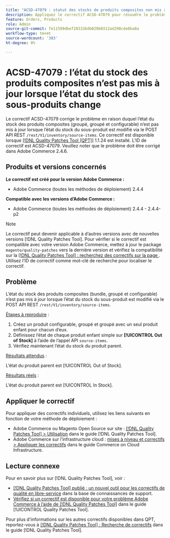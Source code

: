```yaml
---
title: "ACSD-47079 : statut des stocks de produits composites non mis à jour lorsque l’état des stocks de sous-produits change"
description: Appliquez le correctif ACSD-47079 pour résoudre le problème Adobe Commerce en raison duquel l’état du stock des produits composites (groupé, groupé et configurable) n’est pas mis à jour lorsque l’état du stock des sous-produits change via le POST API REST /rest/V1/inventory/source-items.
feature: Orders, Products
role: Admin
source-git-commit: fe11599dbef283326db029b0312ad290cde0ba0a
workflow-type: tm+mt
source-wordcount: '383'
ht-degree: 0%

---
```


# ACSD-47079 : l’état du stock des produits composites n’est pas mis à jour lorsque l’état du stock des sous-produits change

Le correctif ACSD-47079 corrige le problème en raison duquel l’état du stock des produits composites (groupé, groupé et configurable) n’est pas mis à jour lorsque l’état du stock du sous-produit est modifié via le POST API REST `/rest/V1/inventory/source-items`. Ce correctif est disponible lorsque [[!DNL Quality Patches Tool (QPT)]](https://experienceleague.adobe.com/en/docs/commerce-knowledge-base/kb/announcements/commerce-announcements/magento-quality-patches-released-new-tool-to-self-serve-quality-patches) 1.1.24 est installé. L’ID de correctif est ACSD-47079. Veuillez noter que le problème doit être corrigé dans Adobe Commerce 2.4.6.

## Produits et versions concernés

**Le correctif est créé pour la version Adobe Commerce :**

* Adobe Commerce (toutes les méthodes de déploiement) 2.4.4

**Compatible avec les versions d’Adobe Commerce :**

* Adobe Commerce (toutes les méthodes de déploiement) 2.4.4 - 2.4.4-p2

>[!NOTE]
>
>Le correctif peut devenir applicable à d’autres versions avec de nouvelles versions [!DNL Quality Patches Tool]. Pour vérifier si le correctif est compatible avec votre version Adobe Commerce, mettez à jour le package `magento/quality-patches` vers la dernière version et vérifiez la compatibilité sur la [[!DNL Quality Patches Tool] : recherchez des correctifs sur la page ](https://experienceleague.adobe.com/tools/commerce-quality-patches/index.html). Utilisez l’ID de correctif comme mot-clé de recherche pour localiser le correctif.

## Problème

L’état du stock des produits composites (bundle, groupé et configurable) n’est pas mis à jour lorsque l’état du stock du sous-produit est modifié via le POST API REST `/rest/V1/inventory/source-items`.

<u>Étapes à reproduire</u> :

1. Créez un produit configurable, groupé et groupé avec un seul produit enfant pour chacun d’eux.
1. Définissez l’état de chaque produit enfant simple sur **[!UICONTROL Out of Stock]** à l’aide de l’appel API `source-items`.
1. Vérifiez maintenant l’état du stock du produit parent.

<u>Résultats attendus</u> :

L’état du produit parent est [!UICONTROL Out of Stock].

<u>Résultats réels</u> :

L’état du produit parent est [!UICONTROL In Stock].

## Appliquer le correctif

Pour appliquer des correctifs individuels, utilisez les liens suivants en fonction de votre méthode de déploiement :

* Adobe Commerce ou Magento Open Source sur site : [[!DNL Quality Patches Tool] > Utilisation](/help/tools/quality-patches-tool/usage.md) dans le guide [!DNL Quality Patches Tool].
* Adobe Commerce sur l’infrastructure cloud : [mises à niveau et correctifs > Appliquer les correctifs](https://experienceleague.adobe.com/docs/commerce-cloud-service/user-guide/develop/upgrade/apply-patches.html) dans le guide Commerce on Cloud Infrastructure.

## Lecture connexe

Pour en savoir plus sur [!DNL Quality Patches Tool], voir :

* [[!DNL Quality Patches Tool] publié : un nouvel outil pour les correctifs de qualité en libre-service](https://experienceleague.adobe.com/en/docs/commerce-knowledge-base/kb/announcements/commerce-announcements/magento-quality-patches-released-new-tool-to-self-serve-quality-patches) dans la base de connaissances de support.
* [Vérifiez si un correctif est disponible pour votre problème Adobe Commerce à l’aide de  [!DNL Quality Patches Tool]](/help/tools/quality-patches-tool/patches-available-in-qpt/check-patch-for-magento-issue-with-magento-quality-patches.md) dans le guide [!UICONTROL Quality Patches Tool].


Pour plus d&#39;informations sur les autres correctifs disponibles dans QPT, reportez-vous à [[!DNL Quality Patches Tool] : Recherche de correctifs](https://experienceleague.adobe.com/tools/commerce-quality-patches/index.html) dans le guide [!DNL Quality Patches Tool].
